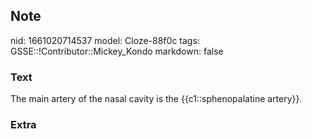 ## Note
nid: 1661020714537
model: Cloze-88f0c
tags: GSSE::!Contributor::Mickey_Kondo
markdown: false

### Text
The main artery of the nasal cavity is the {{c1::sphenopalatine artery}}.

### Extra

